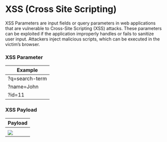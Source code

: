 
# XSS (Cross Site Scripting)
XSS Parameters are input fields or query parameters in web applications that are vulnerable to Cross-Site Scripting (XSS) attacks. These parameters can be exploited if the application improperly handles or fails to sanitize user input. Attackers inject malicious scripts, which can be executed in the victim’s browser.
### XSS Parameter

| Example             
| ----------------- 
| ?q=search-term
| ?name=John
| ?id=11

### XSS Payload
| Payload
| -----------------
| <script>alert(1)</script>
| <img src=# onerror="alert(1)">
